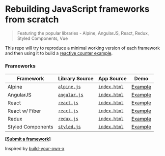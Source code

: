 # Rebuilding JavaScript frameworks from scratch

> Featuring the popular libraries - Alpine, AngularJS, React, Redux, Styled Components, Vue

This repo will try to reproduce a minimal working version of each framework and then using it to build a [reactive counter example](https://webcomponents.dev/blog/all-the-ways-to-make-a-web-component/).

### Frameworks

| Framework         | Library Source                               | App Source                                     | Demo                                                                |
| ----------------- | -------------------------------------------- | ---------------------------------------------- | ------------------------------------------------------------------- |
| Alpine            | [`alpine.js`](./alpine/alpine.js)            | [`index.html`](./alpine/index.html)            | [Example](https://tehkaiyu.github.io/frameworks/alpine/)            |
| AngularJS         | [`angular.js`](./angularjs/angularjs.js)     | [`index.html`](./angularjs/index.html)         | [Example](https://tehkaiyu.github.io/frameworks/angularjs/)         |
| React             | [`react.js`](./react/react.js)               | [`index.html`](./react/index.html)             | [Example](https://tehkaiyu.github.io/frameworks/react/)             |
| React w/ Fiber    | [`react.js`](./react-fiber/react.js)         | [`index.html`](./react-fiber/index.html)       | [Example](https://tehkaiyu.github.io/frameworks/react-fiber/)       |
| Redux             | [`redux.js`](./redux/redux.js)               | [`index.html`](./redux/index.html)             | [Example](https://tehkaiyu.github.io/frameworks/redux/)             |
| Styled Components | [`styled.js`](./styled-components/styled.js) | [`index.html`](./styled-components/index.html) | [Example](https://tehkaiyu.github.io/frameworks/styled-components/) |

**[[Submit a framework](https://github.com/tehkaiyu/build-your-own-javascript-x/issues/new)]**

Inspired by [build-your-own-x](https://github.com/danistefanovic/build-your-own-x)
